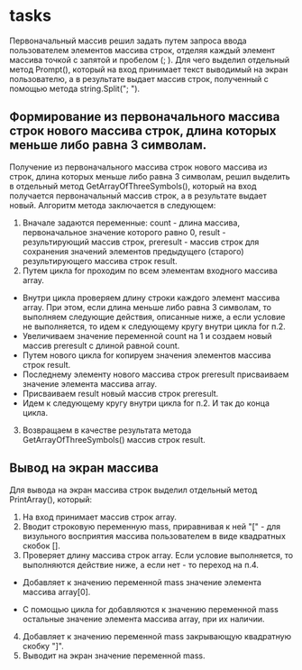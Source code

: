 # tasks
Первоначальный массив решил задать путем запроса ввода пользователем элементов массива строк, отделяя каждый элемент массива точкой с запятой и пробелом (; ). 
Для чего выделил отдельный метод Prompt(), который на вход принимает текст выводимый на экран пользователю, а в результате выдает массив строк, полученный с помощью метода string.Split("; ").

## Формирование из первоначального массива строк нового массива строк, длина которых меньше либо равна 3 символам.
Получение из первоначального массива строк нового массива из строк, длина которых меньше либо равна 3 символам, решил выделить в отдельный метод GetArrayOfThreeSymbols(), 
который на вход получается первоначальный массив строк, а в результате выдает новый.
Алгоритм метода заключается в следующем:
1. Вначале задаются переменные: 
count - длина массива, первоначальное значение которого равно 0, 
result - результирующий массив строк,
preresult - массив строк для сохранения значений элементов предыдущего (старого) результирующего массива строк result.
2. Путем цикла for проходим по всем элементам входного массива array.
* Внутри цикла проверяем длину строки каждого элемент массива array. При этом, если длина меньше либо равна 3 символам, то выполняем следующие действия, описанные ниже, а если условие не выполняется, то идем к следующему кругу внутри цикла for п.2.
* Увеличиваем значение переменной count на 1 и создаем новый массив preresult с длиной равной count.
* Путем нового цикла for копируем значения элементов массива строк result.
* Последнему элементу нового массива строк preresult присваиваем значение элемента массива array.
* Присваиваем result новый массив строк preresult.
* Идем к следующему кругу внутри цикла for п.2. И так до конца цикла.
3. Возвращаем в качестве результата метода GetArrayOfThreeSymbols() массив строк result.

## Вывод на экран массива
Для вывода на экран массива строк выделил отдельный метод PrintArray(), который:
1. На вход принимает массив строк array.
2. Вводит строковую переменную mass, приравнивая к ней "[" - для визульного восприятия массива пользователем в виде квадратных скобок [].
3. Проверяет длину массива строк array. Если условие выполняется, то выполняются действие ниже, а если нет - то переход на п.4.

* Добавляет к значению переменной mass значение элемента массива array[0].

* С помощью цикла for добавляются к значению переменной mass остальные значение элемента массива array, при их наличии.

4. Добавляет к значению переменной mass закрывающую квадратную скобку "]".
5. Выводит на экран значение переменной mass.
